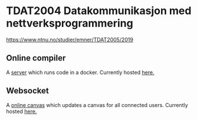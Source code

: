 # TDAT2004 Datakommunikasjon med nettverksprogrammering

https://www.ntnu.no/studier/emner/TDAT2005/2019


## Online compiler

A <a href="./øving03 - docker/server.js">server</a> which runs code in a docker. Currently hosted <a href="https://jakoblm.com/compiler">here.</a>

## Websocket

A <a href="./øving07 - websocket">online canvas</a> which updates a canvas for all connected users. Currently hosted <a href="https://jakoblm.com/canvas">here.</a>
